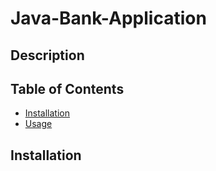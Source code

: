 # Java-Bank-Application

## Description

## Table of Contents
- [Installation](#installation)
- [Usage](#usage)

## Installation
```bash

